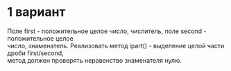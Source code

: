 # 1 вариант
Поле first - положительное целое число, числитель, поле second - положительное целое  
число, знаменатель. Реализовать метод ipart() - выделение целой части дроби first/second,  
метод должен проверять неравенство знаменателя нулю.  
